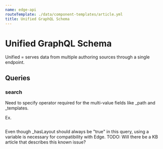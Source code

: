 ```yaml
---
name: edge-api
routeTemplate: ./data/component-templates/article.yml
title: Unified GraphQL Schema
---
```

# Unified GraphQL Schema

Unified = serves data from multiple authoring sources through a single endpoint.

## Queries

### search
Need to specify operator required  for the multi-value fields like _path and _templates.

Ex.
```

```

Even though _hasLayout should always be "true" in this query, using a variable is necessary for compatibility with Edge.
TODO: Will there be a KB article that describes this known issue?
